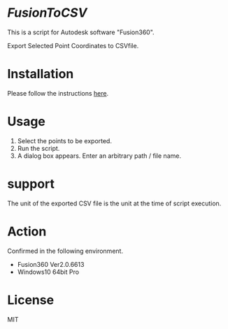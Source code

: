 # ***FusionToCSV***
This is a script for Autodesk software "Fusion360".

Export Selected Point Coordinates to CSVfile.


# Installation
Please follow the instructions [here](https://knowledge.autodesk.com/support/fusion-360/troubleshooting/caas/sfdcarticles/sfdcarticles/How-to-install-an-ADD-IN-and-Script-in-Fusion-360.html).


# Usage
1. Select the points to be exported.
2. Run the script.
3. A dialog box appears. Enter an arbitrary path / file name.

# support
The unit of the exported CSV file is the unit at the time of script execution.

# Action
Confirmed in the following environment.
 + Fusion360 Ver2.0.6613
 + Windows10 64bit Pro

# License
MIT
